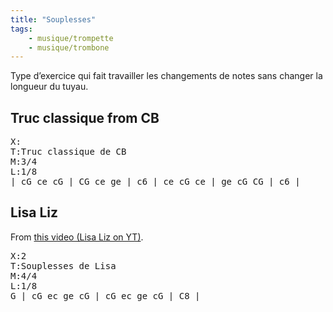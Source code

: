 ```yaml
---
title: "Souplesses"
tags:
    - musique/trompette
    - musique/trombone
---
```


Type d’exercice qui fait travailler les changements de notes sans changer la longueur du tuyau.

## Truc classique from CB


<pre>
X:
T:Truc classique de CB
M:3/4
L:1/8
| cG ce cG | CG ce ge | c6 | ce cG ce | ge cG CG | c6 |
</pre>



## Lisa Liz

From [this video (Lisa Liz on YT)](https://youtu.be/qx42A5CWyFM?t=1475).

<pre>
X:2
T:Souplesses de Lisa
M:4/4
L:1/8
G | cG ec ge cG | cG ec ge cG | C8 |
</pre>

